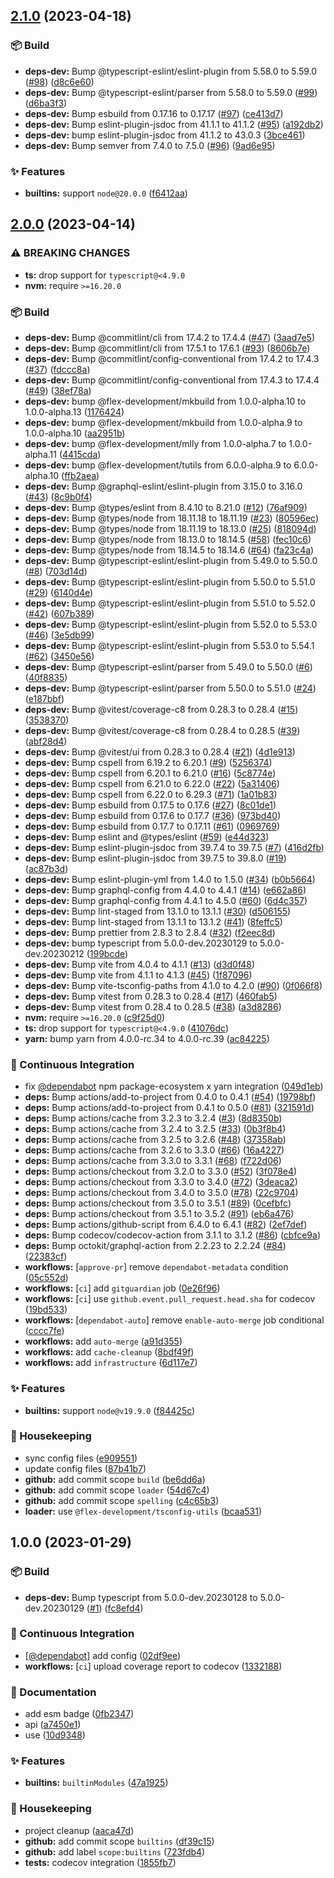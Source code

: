 ## [2.1.0](https://github.com/flex-development/builtin-modules/compare/2.0.0...2.1.0) (2023-04-18)


### :package: Build

* **deps-dev:** Bump @typescript-eslint/eslint-plugin from 5.58.0 to 5.59.0 ([#98](https://github.com/flex-development/builtin-modules/issues/98)) ([d8c6e60](https://github.com/flex-development/builtin-modules/commit/d8c6e602fd9c2ccde8d34cd84ea4c1094b8a3622))
* **deps-dev:** Bump @typescript-eslint/parser from 5.58.0 to 5.59.0 ([#99](https://github.com/flex-development/builtin-modules/issues/99)) ([d6ba3f3](https://github.com/flex-development/builtin-modules/commit/d6ba3f3543028595463b61b78705f03fff7e47b5))
* **deps-dev:** Bump esbuild from 0.17.16 to 0.17.17 ([#97](https://github.com/flex-development/builtin-modules/issues/97)) ([ce413d7](https://github.com/flex-development/builtin-modules/commit/ce413d7bd40e2cb88ec81c95e4569c72a0caf282))
* **deps-dev:** Bump eslint-plugin-jsdoc from 41.1.1 to 41.1.2 ([#95](https://github.com/flex-development/builtin-modules/issues/95)) ([a192db2](https://github.com/flex-development/builtin-modules/commit/a192db2c1d4b9b58c0a4cd84c5e024b75dd5da3a))
* **deps-dev:** bump eslint-plugin-jsdoc from 41.1.2 to 43.0.3 ([3bce461](https://github.com/flex-development/builtin-modules/commit/3bce461e6222da2f30cb31ca9c1a2eeb8c7bd25a))
* **deps-dev:** Bump semver from 7.4.0 to 7.5.0 ([#96](https://github.com/flex-development/builtin-modules/issues/96)) ([9ad6e95](https://github.com/flex-development/builtin-modules/commit/9ad6e95b448dea7bbb5c0cdad30e34624ba31a5a))


### :sparkles: Features

* **builtins:** support `node@20.0.0` ([f6412aa](https://github.com/flex-development/builtin-modules/commit/f6412aa0286116dd6dec00a6fe1c865c62e3a53e))

## [2.0.0](https://github.com/flex-development/builtin-modules/compare/1.0.0...2.0.0) (2023-04-14)


### ⚠ BREAKING CHANGES

* **ts:** drop support for `typescript@<4.9.0`
* **nvm:** require `>=16.20.0`

### :package: Build

* **deps-dev:** Bump @commitlint/cli from 17.4.2 to 17.4.4 ([#47](https://github.com/flex-development/builtin-modules/issues/47)) ([3aad7e5](https://github.com/flex-development/builtin-modules/commit/3aad7e517cf3fa175294a5a28149ad0d1c99d554))
* **deps-dev:** Bump @commitlint/cli from 17.5.1 to 17.6.1 ([#93](https://github.com/flex-development/builtin-modules/issues/93)) ([8606b7e](https://github.com/flex-development/builtin-modules/commit/8606b7ee7c4dee94e0258075654be4d5e5d2214f))
* **deps-dev:** Bump @commitlint/config-conventional from 17.4.2 to 17.4.3 ([#37](https://github.com/flex-development/builtin-modules/issues/37)) ([fdccc8a](https://github.com/flex-development/builtin-modules/commit/fdccc8a291040e17a8c5d8dea2e24c89ecb9ee6d))
* **deps-dev:** Bump @commitlint/config-conventional from 17.4.3 to 17.4.4 ([#49](https://github.com/flex-development/builtin-modules/issues/49)) ([38ef78a](https://github.com/flex-development/builtin-modules/commit/38ef78a5c87f429545b44701c829dd4dd4df8826))
* **deps-dev:** bump @flex-development/mkbuild from 1.0.0-alpha.10 to 1.0.0-alpha.13 ([1176424](https://github.com/flex-development/builtin-modules/commit/1176424a4345fcfada9fb0f26456dad8f0702235))
* **deps-dev:** bump @flex-development/mkbuild from 1.0.0-alpha.9 to 1.0.0-alpha.10 ([aa2951b](https://github.com/flex-development/builtin-modules/commit/aa2951b0a482bf1aa2500951d527291610ef2fe7))
* **deps-dev:** bump @flex-development/mlly from 1.0.0-alpha.7 to 1.0.0-alpha.11 ([4415cda](https://github.com/flex-development/builtin-modules/commit/4415cda87e461e59d515383ab7f5e216fcace021))
* **deps-dev:** bump @flex-development/tutils from 6.0.0-alpha.9 to 6.0.0-alpha.10 ([ffb2aea](https://github.com/flex-development/builtin-modules/commit/ffb2aead80e426b2a5f4de89455a5c0dbd91ffe5))
* **deps-dev:** Bump @graphql-eslint/eslint-plugin from 3.15.0 to 3.16.0 ([#43](https://github.com/flex-development/builtin-modules/issues/43)) ([8c9b0f4](https://github.com/flex-development/builtin-modules/commit/8c9b0f42a88425f20ff969c4a059ae532ab5f00c))
* **deps-dev:** Bump @types/eslint from 8.4.10 to 8.21.0 ([#12](https://github.com/flex-development/builtin-modules/issues/12)) ([76af909](https://github.com/flex-development/builtin-modules/commit/76af9093da885c28c98f8bdf32aabf255e4069eb))
* **deps-dev:** Bump @types/node from 18.11.18 to 18.11.19 ([#23](https://github.com/flex-development/builtin-modules/issues/23)) ([80596ec](https://github.com/flex-development/builtin-modules/commit/80596ecb7573ce127ccbe17aa58d0276e02667ee))
* **deps-dev:** Bump @types/node from 18.11.19 to 18.13.0 ([#25](https://github.com/flex-development/builtin-modules/issues/25)) ([818094d](https://github.com/flex-development/builtin-modules/commit/818094d4936ae9008d890eeddea64b48e4b5fb0f))
* **deps-dev:** Bump @types/node from 18.13.0 to 18.14.5 ([#58](https://github.com/flex-development/builtin-modules/issues/58)) ([fec10c6](https://github.com/flex-development/builtin-modules/commit/fec10c641f2627ded995ee236b268a83c2df5b4f))
* **deps-dev:** Bump @types/node from 18.14.5 to 18.14.6 ([#64](https://github.com/flex-development/builtin-modules/issues/64)) ([fa23c4a](https://github.com/flex-development/builtin-modules/commit/fa23c4a0235339fb77840da20fb17c825d27c321))
* **deps-dev:** Bump @typescript-eslint/eslint-plugin from 5.49.0 to 5.50.0 ([#8](https://github.com/flex-development/builtin-modules/issues/8)) ([703d14d](https://github.com/flex-development/builtin-modules/commit/703d14d85c80c004cf5be01885fa0df2f3ce58a7))
* **deps-dev:** Bump @typescript-eslint/eslint-plugin from 5.50.0 to 5.51.0 ([#29](https://github.com/flex-development/builtin-modules/issues/29)) ([6140d4e](https://github.com/flex-development/builtin-modules/commit/6140d4e5f2aeda8a30cbfa704b15b5b633ce39a1))
* **deps-dev:** Bump @typescript-eslint/eslint-plugin from 5.51.0 to 5.52.0 ([#42](https://github.com/flex-development/builtin-modules/issues/42)) ([607b389](https://github.com/flex-development/builtin-modules/commit/607b389fa756dc4488dea60ee0202900fdaa4685))
* **deps-dev:** Bump @typescript-eslint/eslint-plugin from 5.52.0 to 5.53.0 ([#46](https://github.com/flex-development/builtin-modules/issues/46)) ([3e5db99](https://github.com/flex-development/builtin-modules/commit/3e5db99710b459cb5d140443fbfaa418a08a0921))
* **deps-dev:** Bump @typescript-eslint/eslint-plugin from 5.53.0 to 5.54.1 ([#62](https://github.com/flex-development/builtin-modules/issues/62)) ([3450e56](https://github.com/flex-development/builtin-modules/commit/3450e560681fc3fb507cafa4dd8ea7b3364140a3))
* **deps-dev:** Bump @typescript-eslint/parser from 5.49.0 to 5.50.0 ([#6](https://github.com/flex-development/builtin-modules/issues/6)) ([40f8835](https://github.com/flex-development/builtin-modules/commit/40f88357f08568f30f0634e132624d7198c0165e))
* **deps-dev:** Bump @typescript-eslint/parser from 5.50.0 to 5.51.0 ([#24](https://github.com/flex-development/builtin-modules/issues/24)) ([e187bbf](https://github.com/flex-development/builtin-modules/commit/e187bbf4a02c5fa1b69d5692d14e0b3fc70bc484))
* **deps-dev:** Bump @vitest/coverage-c8 from 0.28.3 to 0.28.4 ([#15](https://github.com/flex-development/builtin-modules/issues/15)) ([3538370](https://github.com/flex-development/builtin-modules/commit/3538370bfb6661ac85a5785713b6315f53c86013))
* **deps-dev:** Bump @vitest/coverage-c8 from 0.28.4 to 0.28.5 ([#39](https://github.com/flex-development/builtin-modules/issues/39)) ([abf28d4](https://github.com/flex-development/builtin-modules/commit/abf28d405af6d55d10e8a4cf3898f91f96fcfb59))
* **deps-dev:** Bump @vitest/ui from 0.28.3 to 0.28.4 ([#21](https://github.com/flex-development/builtin-modules/issues/21)) ([4d1e913](https://github.com/flex-development/builtin-modules/commit/4d1e913396039134993aa7e01537b39186bbc825))
* **deps-dev:** Bump cspell from 6.19.2 to 6.20.1 ([#9](https://github.com/flex-development/builtin-modules/issues/9)) ([5256374](https://github.com/flex-development/builtin-modules/commit/52563746cc9900db04764d1122a02a1060a448f9))
* **deps-dev:** Bump cspell from 6.20.1 to 6.21.0 ([#16](https://github.com/flex-development/builtin-modules/issues/16)) ([5c8774e](https://github.com/flex-development/builtin-modules/commit/5c8774edff3524308bb16ab12c5a53c6211425ef))
* **deps-dev:** Bump cspell from 6.21.0 to 6.22.0 ([#22](https://github.com/flex-development/builtin-modules/issues/22)) ([5a31406](https://github.com/flex-development/builtin-modules/commit/5a31406afb60c3abcd574bf874b22c1d29ca1c67))
* **deps-dev:** Bump cspell from 6.22.0 to 6.29.3 ([#71](https://github.com/flex-development/builtin-modules/issues/71)) ([1a01b83](https://github.com/flex-development/builtin-modules/commit/1a01b837ee47cdfec37537cd498efbba8fec334b))
* **deps-dev:** Bump esbuild from 0.17.5 to 0.17.6 ([#27](https://github.com/flex-development/builtin-modules/issues/27)) ([8c01de1](https://github.com/flex-development/builtin-modules/commit/8c01de16afe52c7f77932265f2d0903343ef591c))
* **deps-dev:** Bump esbuild from 0.17.6 to 0.17.7 ([#36](https://github.com/flex-development/builtin-modules/issues/36)) ([973bd40](https://github.com/flex-development/builtin-modules/commit/973bd40f5d8bfc7a38a8af91efd513bbbb79624c))
* **deps-dev:** Bump esbuild from 0.17.7 to 0.17.11 ([#61](https://github.com/flex-development/builtin-modules/issues/61)) ([0969769](https://github.com/flex-development/builtin-modules/commit/0969769f264c556a0de1b613cbf14c42541f11c1))
* **deps-dev:** Bump eslint and @types/eslint ([#59](https://github.com/flex-development/builtin-modules/issues/59)) ([e44d323](https://github.com/flex-development/builtin-modules/commit/e44d32393f256f5a6c11238cff7523da0804746c))
* **deps-dev:** Bump eslint-plugin-jsdoc from 39.7.4 to 39.7.5 ([#7](https://github.com/flex-development/builtin-modules/issues/7)) ([416d2fb](https://github.com/flex-development/builtin-modules/commit/416d2fb7ea7a57afc91442520384f8c2f6c3c1b1))
* **deps-dev:** Bump eslint-plugin-jsdoc from 39.7.5 to 39.8.0 ([#19](https://github.com/flex-development/builtin-modules/issues/19)) ([ac87b3d](https://github.com/flex-development/builtin-modules/commit/ac87b3da42b2e32ef5d2d966a00cf61bafec3400))
* **deps-dev:** Bump eslint-plugin-yml from 1.4.0 to 1.5.0 ([#34](https://github.com/flex-development/builtin-modules/issues/34)) ([b0b5664](https://github.com/flex-development/builtin-modules/commit/b0b566498fa63563660b7a6ac0d167e8004e9a8a))
* **deps-dev:** Bump graphql-config from 4.4.0 to 4.4.1 ([#14](https://github.com/flex-development/builtin-modules/issues/14)) ([e662a86](https://github.com/flex-development/builtin-modules/commit/e662a867407f0ba9e05a483ea68be1fbaa78baed))
* **deps-dev:** Bump graphql-config from 4.4.1 to 4.5.0 ([#60](https://github.com/flex-development/builtin-modules/issues/60)) ([6d4c357](https://github.com/flex-development/builtin-modules/commit/6d4c35705b622c3cb97c4eb96edfc9a3c819768c))
* **deps-dev:** Bump lint-staged from 13.1.0 to 13.1.1 ([#30](https://github.com/flex-development/builtin-modules/issues/30)) ([d506155](https://github.com/flex-development/builtin-modules/commit/d506155912818e9b142d617e1bfde4269b9ed838))
* **deps-dev:** Bump lint-staged from 13.1.1 to 13.1.2 ([#41](https://github.com/flex-development/builtin-modules/issues/41)) ([8feffc5](https://github.com/flex-development/builtin-modules/commit/8feffc52e12f7a7d1ffecba9090fc35839e3f998))
* **deps-dev:** Bump prettier from 2.8.3 to 2.8.4 ([#32](https://github.com/flex-development/builtin-modules/issues/32)) ([f2eec8d](https://github.com/flex-development/builtin-modules/commit/f2eec8d2ab6409c8d205f7cccedeb6ebdbe69d8d))
* **deps-dev:** bump typescript from 5.0.0-dev.20230129 to 5.0.0-dev.20230212 ([199bcde](https://github.com/flex-development/builtin-modules/commit/199bcdebb19b4c7ceb966cb63327ff4f423d9a64))
* **deps-dev:** Bump vite from 4.0.4 to 4.1.1 ([#13](https://github.com/flex-development/builtin-modules/issues/13)) ([d3d0f48](https://github.com/flex-development/builtin-modules/commit/d3d0f48b4fe66f99100b65baececf02b2a24fff9))
* **deps-dev:** Bump vite from 4.1.1 to 4.1.3 ([#45](https://github.com/flex-development/builtin-modules/issues/45)) ([1f87096](https://github.com/flex-development/builtin-modules/commit/1f870960fe99a25d7dcb436fa5a5c8442c2a1bf0))
* **deps-dev:** Bump vite-tsconfig-paths from 4.1.0 to 4.2.0 ([#90](https://github.com/flex-development/builtin-modules/issues/90)) ([0f066f8](https://github.com/flex-development/builtin-modules/commit/0f066f8d91b4a98aa4b1e918bac490aa40473fc7))
* **deps-dev:** Bump vitest from 0.28.3 to 0.28.4 ([#17](https://github.com/flex-development/builtin-modules/issues/17)) ([460fab5](https://github.com/flex-development/builtin-modules/commit/460fab5a1e88cf41fbc2e680e8f22c8db9954f3c))
* **deps-dev:** Bump vitest from 0.28.4 to 0.28.5 ([#38](https://github.com/flex-development/builtin-modules/issues/38)) ([a3d8286](https://github.com/flex-development/builtin-modules/commit/a3d8286021e4cc5cd1f31fccf8e21f6baf85d18b))
* **nvm:** require `>=16.20.0` ([c9f25d0](https://github.com/flex-development/builtin-modules/commit/c9f25d026ef86cc3744064e2505efe459c96851d))
* **ts:** drop support for `typescript@<4.9.0` ([41076dc](https://github.com/flex-development/builtin-modules/commit/41076dc2586975b36e54c7ef0f67607230f8174d))
* **yarn:** bump yarn from 4.0.0-rc.34 to 4.0.0-rc.39 ([ac84225](https://github.com/flex-development/builtin-modules/commit/ac842259ba0a7ec1870f4fdec618e0189c8cde2b))


### :robot: Continuous Integration

* fix [@dependabot](https://github.com/dependabot) npm package-ecosystem x yarn integration ([049d1eb](https://github.com/flex-development/builtin-modules/commit/049d1eb7896a391ee2359482c5e5dbd0d07ec9d2))
* **deps:** Bump actions/add-to-project from 0.4.0 to 0.4.1 ([#54](https://github.com/flex-development/builtin-modules/issues/54)) ([19798bf](https://github.com/flex-development/builtin-modules/commit/19798bf99a0296c59238b9ca71bfa8aaf5debfc5))
* **deps:** Bump actions/add-to-project from 0.4.1 to 0.5.0 ([#81](https://github.com/flex-development/builtin-modules/issues/81)) ([321591d](https://github.com/flex-development/builtin-modules/commit/321591d975d486dee5286b4d38e8e9c270818ad6))
* **deps:** Bump actions/cache from 3.2.3 to 3.2.4 ([#3](https://github.com/flex-development/builtin-modules/issues/3)) ([8d8350b](https://github.com/flex-development/builtin-modules/commit/8d8350ba00bc77b6842a686005d85cb6c37f6b48))
* **deps:** Bump actions/cache from 3.2.4 to 3.2.5 ([#33](https://github.com/flex-development/builtin-modules/issues/33)) ([0b3f8b4](https://github.com/flex-development/builtin-modules/commit/0b3f8b4b8840f040fe6d8918eb60bb19c492dea3))
* **deps:** Bump actions/cache from 3.2.5 to 3.2.6 ([#48](https://github.com/flex-development/builtin-modules/issues/48)) ([37358ab](https://github.com/flex-development/builtin-modules/commit/37358abb8d261e933b11c48eea8d4c5e0a5604a0))
* **deps:** Bump actions/cache from 3.2.6 to 3.3.0 ([#66](https://github.com/flex-development/builtin-modules/issues/66)) ([16a4227](https://github.com/flex-development/builtin-modules/commit/16a422774aaaa3538b740387b8e72f6843c0326d))
* **deps:** Bump actions/cache from 3.3.0 to 3.3.1 ([#68](https://github.com/flex-development/builtin-modules/issues/68)) ([f722d06](https://github.com/flex-development/builtin-modules/commit/f722d068a8f9c046e38398b901c0f2c37fbbbb21))
* **deps:** Bump actions/checkout from 3.2.0 to 3.3.0 ([#52](https://github.com/flex-development/builtin-modules/issues/52)) ([3f078e4](https://github.com/flex-development/builtin-modules/commit/3f078e43a790a9f4e5d9746277f917bee34b0451))
* **deps:** Bump actions/checkout from 3.3.0 to 3.4.0 ([#72](https://github.com/flex-development/builtin-modules/issues/72)) ([3deaca2](https://github.com/flex-development/builtin-modules/commit/3deaca25ef3a2fa18c76101d677118958cf17514))
* **deps:** Bump actions/checkout from 3.4.0 to 3.5.0 ([#78](https://github.com/flex-development/builtin-modules/issues/78)) ([22c9704](https://github.com/flex-development/builtin-modules/commit/22c9704bd7bc3ecdbeee5b76c07abb3296eb73c3))
* **deps:** Bump actions/checkout from 3.5.0 to 3.5.1 ([#89](https://github.com/flex-development/builtin-modules/issues/89)) ([0cefbfc](https://github.com/flex-development/builtin-modules/commit/0cefbfc87b116dd57d401bc6703518b038e57592))
* **deps:** Bump actions/checkout from 3.5.1 to 3.5.2 ([#91](https://github.com/flex-development/builtin-modules/issues/91)) ([eb6a476](https://github.com/flex-development/builtin-modules/commit/eb6a476cf1d5114062bff20a1f114cd9dabf60bd))
* **deps:** Bump actions/github-script from 6.4.0 to 6.4.1 ([#82](https://github.com/flex-development/builtin-modules/issues/82)) ([2ef7def](https://github.com/flex-development/builtin-modules/commit/2ef7def37d72aebb0fcee0eefb3a82cefda38360))
* **deps:** Bump codecov/codecov-action from 3.1.1 to 3.1.2 ([#86](https://github.com/flex-development/builtin-modules/issues/86)) ([cbfce9a](https://github.com/flex-development/builtin-modules/commit/cbfce9a0eca2384961a17b83a3ffd78cb06c549a))
* **deps:** Bump octokit/graphql-action from 2.2.23 to 2.2.24 ([#84](https://github.com/flex-development/builtin-modules/issues/84)) ([22383cf](https://github.com/flex-development/builtin-modules/commit/22383cfe33642ce20392c27616bdcfe073f4b535))
* **workflows:** [`approve-pr`] remove `dependabot-metadata` condition ([05c552d](https://github.com/flex-development/builtin-modules/commit/05c552d77eb362d2bc3eab7fd51052651f2232e9))
* **workflows:** [`ci`] add `gitguardian` job ([0e26f96](https://github.com/flex-development/builtin-modules/commit/0e26f96c30a00d2793ded522081b64f1547860a9))
* **workflows:** [`ci`] use `github.event.pull_request.head.sha` for codecov ([19bd533](https://github.com/flex-development/builtin-modules/commit/19bd533be2e66f1dba40301b3fb239bd26f542f4))
* **workflows:** [`dependabot-auto`] remove `enable-auto-merge` job conditional ([cccc7fe](https://github.com/flex-development/builtin-modules/commit/cccc7feb584b9a014346a59ba9fbfbbe990d1e77))
* **workflows:** add `auto-merge` ([a91d355](https://github.com/flex-development/builtin-modules/commit/a91d35547c773f4160534414c9e7d1d2ccbfa033))
* **workflows:** add `cache-cleanup` ([8bdf49f](https://github.com/flex-development/builtin-modules/commit/8bdf49f58b3da36ca25c35d90fcd1e01aaeaccd7))
* **workflows:** add `infrastructure` ([6d117e7](https://github.com/flex-development/builtin-modules/commit/6d117e7ebe0739d527fd147e43060fd96ab80138))


### :sparkles: Features

* **builtins:** support `node@v19.9.0` ([f84425c](https://github.com/flex-development/builtin-modules/commit/f84425ce8ab3cf752bbcbb6374ea02e73ec93e1d))


### :house_with_garden: Housekeeping

* sync config files ([e909551](https://github.com/flex-development/builtin-modules/commit/e90955137df15fcce9300a8b889111fce66240f7))
* update config files ([87b41b7](https://github.com/flex-development/builtin-modules/commit/87b41b77ea4145a04afe8eb88b636e542ce0f920))
* **github:** add commit scope `build` ([be6dd6a](https://github.com/flex-development/builtin-modules/commit/be6dd6a21a81d5572285d69971166d16ef789b4b))
* **github:** add commit scope `loader` ([54d67c4](https://github.com/flex-development/builtin-modules/commit/54d67c469d1df054936982dc9f3b5e2c80d8d7e0))
* **github:** add commit scope `spelling` ([c4c65b3](https://github.com/flex-development/builtin-modules/commit/c4c65b3503ca0b813c8bdb295ecfd7380f26fb93))
* **loader:** use `@flex-development/tsconfig-utils` ([bcaa531](https://github.com/flex-development/builtin-modules/commit/bcaa531a5ba557cdb48e914cd9e3de4317ce8fd4))

## 1.0.0 (2023-01-29)


### :package: Build

* **deps-dev:** Bump typescript from 5.0.0-dev.20230128 to 5.0.0-dev.20230129 ([#1](https://github.com/flex-development/builtin-modules/issues/1)) ([fc8efd4](https://github.com/flex-development/builtin-modules/commit/fc8efd4fd4b2aa03e88f91a2134a67b33eb7d6ab))


### :robot: Continuous Integration

* [[@dependabot](https://github.com/dependabot)] add config ([02df9ee](https://github.com/flex-development/builtin-modules/commit/02df9eebc417f9c54d6f4bb1f1fdfc4db518588c))
* **workflows:** [`ci`] upload coverage report to codecov ([1332188](https://github.com/flex-development/builtin-modules/commit/13321880de80e79ac28564aae8e64c14f10f6e29))


### :pencil: Documentation

* add esm badge ([0fb2347](https://github.com/flex-development/builtin-modules/commit/0fb2347b01ff1d326fa8c2ae0ad971ef755ff630))
* api ([a7450e1](https://github.com/flex-development/builtin-modules/commit/a7450e1db1e6683ccc3fca112350f534fb61541c))
* use ([10d9348](https://github.com/flex-development/builtin-modules/commit/10d9348e78b7909ec382e8e8994c161e2d46223a))


### :sparkles: Features

* **builtins:** `builtinModules` ([47a1925](https://github.com/flex-development/builtin-modules/commit/47a19258a2abfa2ef22a9c77d0946b90f80099e9))


### :house_with_garden: Housekeeping

* project cleanup ([aaca47d](https://github.com/flex-development/builtin-modules/commit/aaca47d4987bb793a706a9a69b49163fc90b19d0))
* **github:** add commit scope `builtins` ([df39c15](https://github.com/flex-development/builtin-modules/commit/df39c1528d72e593e2398b6558fc11379c476461))
* **github:** add label `scope:builtins` ([723fdb4](https://github.com/flex-development/builtin-modules/commit/723fdb4d287d4838adca2f5ed5184133c6ea92ae))
* **tests:** codecov integration ([1855fb7](https://github.com/flex-development/builtin-modules/commit/1855fb79728b31b9c76b310836c235301449ebb6))

